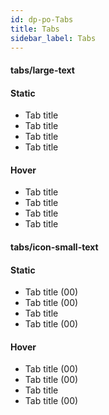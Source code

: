 ```yaml
---
id: dp-po-Tabs
title: Tabs
sidebar_label: Tabs
---
```


<h4>tabs/large-text</h4>

<h4>Static</h4>
<ul class="dp-po-Tabs Tabs--Large">
	<li class="dp-po-Tabs-item is-selected">Tab title</li>
	<li class="dp-po-Tabs-item">Tab title</li>
	<li class="dp-po-Tabs-item">Tab title</li>
	<li class="dp-po-Tabs-item">Tab title</li>
</ul>

<h4>Hover</h4>
<ul class="dp-po-Tabs Tabs--Large">
	<li class="dp-po-Tabs-item is-selected">Tab title</li>
	<li class="dp-po-Tabs-item">Tab title</li>
	<li class="dp-po-Tabs-item is-hover">Tab title</li>
	<li class="dp-po-Tabs-item">Tab title</li>
</ul>

<h4>tabs/icon-small-text</h4>
<h4>Static</h4>
<ul class="dp-po-Tabs Tabs--Small">
	<li class="dp-po-Tabs-item is-selected">
		<span class="dp-po-Icon Icon--knowledgebase"></span>
		Tab title <span class="dp-po-qt">(00)</span>
	</li>
	<li class="dp-po-Tabs-item">
		<span class="dp-po-Icon Icon--guides"></span>
		Tab title <span class="dp-po-qt">(00)</span>
	</li>
	<li class="dp-po-Tabs-item">
		<span class="dp-po-Icon Icon--feedback"></span>
		Tab title
	</li>
	<li class="dp-po-Tabs-item">
		<span class="dp-po-Icon Icon--news"></span>
		Tab title <span class="dp-po-qt">(00)</span>
	</li>
</ul>

<h4>Hover</h4>
<ul class="dp-po-Tabs Tabs--Small">
	<li class="dp-po-Tabs-item is-selected">
		<span class="dp-po-Icon Icon--knowledgebase"></span>
		Tab title <span class="dp-po-qt">(00)</span>
	</li>
	<li class="dp-po-Tabs-item">
		<span class="dp-po-Icon Icon--guides"></span>
		Tab title <span class="dp-po-qt">(00)</span>
	</li>
	<li class="dp-po-Tabs-item is-hover">
		<span class="dp-po-Icon Icon--feedback"></span>
		Tab title
	</li>
	<li class="dp-po-Tabs-item">
		<span class="dp-po-Icon Icon--news"></span>
		Tab title <span class="dp-po-qt">(00)</span>
	</li>
</ul>
